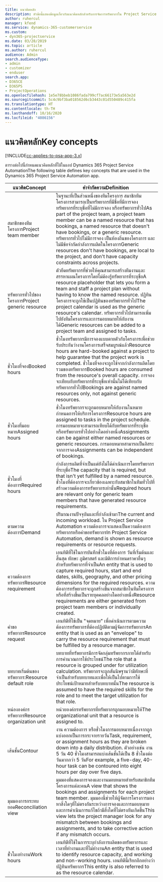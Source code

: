 ```yaml
---
title: แนวคิดหลัก
description: หัวข้อนี้แสดงข้อมูลเกี่ยวกับแนวคิดหลักสำหรับการจัดการทรัพยากรใน Project Service Automation
author: ruhercul
manager: kfend
ms.service: dynamics-365-customerservice
ms.custom:
- dyn365-projectservice
ms.date: 03/28/2019
ms.topic: article
ms.author: ruhercul
audience: Admin
search.audienceType:
- admin
- customizer
- enduser
search.app:
- D365CE
- D365PS
- ProjectOperations
ms.openlocfilehash: 1e5e78bbeb1086fada799cf7ac66173e5a563e2d
ms.sourcegitcommit: 5c4c9bf3ba018562d6cb3443c01d550489c415fa
ms.translationtype: HT
ms.contentlocale: th-TH
ms.lasthandoff: 10/16/2020
ms.locfileid: "4086156"
---
```

# <a name="key-concepts"></a><span data-ttu-id="7a4da-103">แนวคิดหลัก</span><span class="sxs-lookup"><span data-stu-id="7a4da-103">Key concepts</span></span>

[!INCLUDE[cc-applies-to-psa-app-3.x](../includes/cc-applies-to-psa-app-3x.md)]

<span data-ttu-id="7a4da-104">ตารางต่อไปนี้กำหนดแนวคิดหลักที่ใช้ในแอป Dynamics 365 Project Service Automation</span><span class="sxs-lookup"><span data-stu-id="7a4da-104">The following table defines key concepts that are used in the Dynamics 365 Project Service Automation app.</span></span>

| <span data-ttu-id="7a4da-105">แนวคิด</span><span class="sxs-lookup"><span data-stu-id="7a4da-105">Concept</span></span>                    | <span data-ttu-id="7a4da-106">คำจำกัดความ</span><span class="sxs-lookup"><span data-stu-id="7a4da-106">Definition</span></span> |
|----------------------------|------------|
| <span data-ttu-id="7a4da-107">สมาชิกของทีมโครงการ</span><span class="sxs-lookup"><span data-stu-id="7a4da-107">Project team member</span></span>        | <span data-ttu-id="7a4da-108">ในฐานะที่เป็นส่วนหนึ่งของทีมโครงการ สมาชิกทีมโครงการสามารถเป็นทรัพยากรที่มีชื่อที่มีการจอง ทรัพยากรที่ระบุชื่อที่ไม่มีการจอง หรือทรัพยากรทั่วไป</span><span class="sxs-lookup"><span data-stu-id="7a4da-108">As part of the project team, a project team member can be a named resource that has bookings, a named resource that doesn't have bookings, or a generic resource.</span></span> <span data-ttu-id="7a4da-109">ทรัพยากรทั่วไปไม่มีการจอง เป็นท้องถิ่นของโครงการ และไม่มีข้อจำกัดกำลังการผลิตในโครงการ</span><span class="sxs-lookup"><span data-stu-id="7a4da-109">Generic resources don't have bookings, are local to the project, and don't have capacity constraints across projects.</span></span> |
| <span data-ttu-id="7a4da-110">ทรัพยากรทั่วไปของโครงการ</span><span class="sxs-lookup"><span data-stu-id="7a4da-110">Project generic resource</span></span>   | <span data-ttu-id="7a4da-111">ตัวยึดทรัพยากรที่ช่วยให้คุณสามารถสร้างทีมงานและสรรหาแผนโครงการโดยไม่ต้องรู้ทรัพยากรที่ระบุชื่อ</span><span class="sxs-lookup"><span data-stu-id="7a4da-111">A resource placeholder that lets you form a team and staff a project plan without having to know the named resource.</span></span> <span data-ttu-id="7a4da-112">ปฏิทินโครงการจะถูกใช้เป็นปฏิทินของทรัพยากรทั่วไป</span><span class="sxs-lookup"><span data-stu-id="7a4da-112">The project calendar is used as the generic resource's calendar.</span></span> <span data-ttu-id="7a4da-113">ทรัพยากรทั่วไปสามารถเพิ่มไปยังทีมโครงการและการมอบหมายให้กับงานได้</span><span class="sxs-lookup"><span data-stu-id="7a4da-113">Generic resources can be added to a project team and assigned to tasks.</span></span> |
| <span data-ttu-id="7a4da-114">ชั่วโมงที่จอง</span><span class="sxs-lookup"><span data-stu-id="7a4da-114">Booked hours</span></span>               | <span data-ttu-id="7a4da-115">ชั่วโมงทรัพยากรมีการจองแบบตายตัวกับโครงการเพื่อช่วยรับประกันว่างานโครงการเสร็จสมบูรณ์แล้ว</span><span class="sxs-lookup"><span data-stu-id="7a4da-115">Resource hours are hard-booked against a project to help guarantee that the project work is completed.</span></span> <span data-ttu-id="7a4da-116">ชั่วโมงที่จองจะถูกใช้จากกำลังการผลิตโดยรวมของทรัพยากร</span><span class="sxs-lookup"><span data-stu-id="7a4da-116">Booked hours are consumed from the resource's overall capacity.</span></span> <span data-ttu-id="7a4da-117">การจองจะเทียบกับทรัพยากรที่ระบุชื่อเท่านั้นไม่ได้เทียบกับทรัพยากรทั่วไป</span><span class="sxs-lookup"><span data-stu-id="7a4da-117">Bookings are against named resources only, not against generic resources.</span></span> |
| <span data-ttu-id="7a4da-118">ชั่วโมงที่มอบหมาย</span><span class="sxs-lookup"><span data-stu-id="7a4da-118">Assigned hours</span></span>             | <span data-ttu-id="7a4da-119">ชั่วโมงทรัพยากรจะถูกมอบหมายให้กับงานในหมายกำหนดการให้บริการโครงการ</span><span class="sxs-lookup"><span data-stu-id="7a4da-119">Resource hours are assigned to tasks in the project schedule.</span></span> <span data-ttu-id="7a4da-120">การมอบหมายจะสามารถเทียบได้กับทรัพยากรที่ระบุชื่อหรือทรัพยากรทั่วไปอย่างใดอย่างหนึ่ง</span><span class="sxs-lookup"><span data-stu-id="7a4da-120">Assignments can be against either named resources or generic resources.</span></span> <span data-ttu-id="7a4da-121">การมอบหมายสามารถเป็นอิสระจากการจอง</span><span class="sxs-lookup"><span data-stu-id="7a4da-121">Assignments can be independent of bookings.</span></span> |
| <span data-ttu-id="7a4da-122">ชั่วโมงที่ต้องการ</span><span class="sxs-lookup"><span data-stu-id="7a4da-122">Required hours</span></span>             | <span data-ttu-id="7a4da-123">กำลังการผลิตที่จำเป็นแต่ยังไม่ได้ดำเนินการโดยทรัพยากรที่ระบุชื่อ</span><span class="sxs-lookup"><span data-stu-id="7a4da-123">The capacity that is required, but that isn't yet fulfilled by a named resource.</span></span> <span data-ttu-id="7a4da-124">ชั่วโมงที่ต้องการจะเกี่ยวข้องเฉพาะกับสมาชิกในทีมทั่วไปที่สร้างความต้องการทรัพยากรเท่านั้น</span><span class="sxs-lookup"><span data-stu-id="7a4da-124">Required hours are relevant only for generic team members that have generated resource requirements.</span></span> |
| <span data-ttu-id="7a4da-125">ตามความต้องการ</span><span class="sxs-lookup"><span data-stu-id="7a4da-125">Demand</span></span>                     | <span data-ttu-id="7a4da-126">ปริมาณงานปัจจุบันและที่กำลังเข้ามา</span><span class="sxs-lookup"><span data-stu-id="7a4da-126">The current and incoming workload.</span></span> <span data-ttu-id="7a4da-127">ใน Project Service Automation ความต้องการจะแสดงเป็นความต้องการทรัพยากรหรือคำขอทรัพยากร</span><span class="sxs-lookup"><span data-stu-id="7a4da-127">In Project Service Automation, demand is shown as resource requirements or resource requests.</span></span> |
| <span data-ttu-id="7a4da-128">ความต้องการทรัพยากร</span><span class="sxs-lookup"><span data-stu-id="7a4da-128">Resource requirement</span></span>       | <span data-ttu-id="7a4da-129">เอนทิตีที่ใช้ในการบันทึกชั่วโมงที่ต้องการ วันที่เริ่มต้นและสิ้นสุด ทักษะ ภูมิศาสตร์ และมิติการกำหนดราคาอื่นๆสำหรับทรัพยากรที่จำเป็น</span><span class="sxs-lookup"><span data-stu-id="7a4da-129">An entity that is used to capture required hours, start and end dates, skills, geography, and other pricing dimensions for the required resources.</span></span> <span data-ttu-id="7a4da-130">ความต้องการทรัพยากรจะถูกสร้างขึ้นจากสมาชิกในทีมโครงการหรือที่สร้างขึ้นเป็นรายบุคคลอย่างใดอย่างหนึ่ง</span><span class="sxs-lookup"><span data-stu-id="7a4da-130">Resource requirements are either generated from project team members or individually created.</span></span> |
| <span data-ttu-id="7a4da-131">คำขอทรัพยากร</span><span class="sxs-lookup"><span data-stu-id="7a4da-131">Resource request</span></span>           | <span data-ttu-id="7a4da-132">เอนทิตีที่ใช้เป็น "จดหมาย" เพื่อดำเนินการตามความต้องการทรัพยากรที่ต้องปฏิบัติตามผู้จัดการทรัพยากร</span><span class="sxs-lookup"><span data-stu-id="7a4da-132">An entity that is used as an "envelope" to carry the resource requirement that must be fulfilled by a resource manager.</span></span> |
| <span data-ttu-id="7a4da-133">บทบาทเริ่มต้นของทรัพยากร:</span><span class="sxs-lookup"><span data-stu-id="7a4da-133">Resource default role</span></span>      | <span data-ttu-id="7a4da-134">บทบาทที่ทรัพยากรมีการจัดกลุ่มทรัพยากรภายใต้สำหรับการคำนวณการใช้ประโยชน์</span><span class="sxs-lookup"><span data-stu-id="7a4da-134">The role that a resource is grouped under for utilization calculation.</span></span> <span data-ttu-id="7a4da-135">ทรัพยากรจะถูกสันนิษฐานว่ามีทักษะที่จำเป็นสำหรับบทบาทและเพื่อให้เป็นไปตามการใช้ประโยชน์เป้าหมายสำหรับบทบาทนั้น</span><span class="sxs-lookup"><span data-stu-id="7a4da-135">The resource is assumed to have the required skills for the role and to meet the target utilization for that role.</span></span> |
| <span data-ttu-id="7a4da-136">หน่ององค์กรทรัพยากร</span><span class="sxs-lookup"><span data-stu-id="7a4da-136">Resource organization unit</span></span> | <span data-ttu-id="7a4da-137">หน่วยองค์กรทรัพยากรที่ทรัพยากรถูกมอบหมายให้</span><span class="sxs-lookup"><span data-stu-id="7a4da-137">The organizational unit that a resource is assigned to.</span></span> |
| <span data-ttu-id="7a4da-138">เส้นชั้น</span><span class="sxs-lookup"><span data-stu-id="7a4da-138">Contour</span></span>                    | <span data-ttu-id="7a4da-139">งาน ความต้องการ หรือชั่วโมงการมอบหมายเนื่องจากถูกแบ่งออกเป็นการกระจายรายวัน</span><span class="sxs-lookup"><span data-stu-id="7a4da-139">Task, requirement, or assignment hours as they are broken down into a daily distribution.</span></span> <span data-ttu-id="7a4da-140">ตัวอย่างเช่น งาน 5 วัน 40 ชั่วโมงสามารถแบ่งเส้นชั้นได้เป็น 8 ชั่วโมงต่อวันมากกว่า 5 วัน</span><span class="sxs-lookup"><span data-stu-id="7a4da-140">For example, a five-day, 40-hour task can be contoured into eight hours per day over five days.</span></span> |
| <span data-ttu-id="7a4da-141">มุมมองการกระทบยอด</span><span class="sxs-lookup"><span data-stu-id="7a4da-141">Reconciliation view</span></span>        | <span data-ttu-id="7a4da-142">มุมมองที่แสดงการจองและงานมอบหมายสำหรับสมาชิกทีมโครงการแต่ละคน</span><span class="sxs-lookup"><span data-stu-id="7a4da-142">A view that shows the bookings and assignments for each project team member.</span></span> <span data-ttu-id="7a4da-143">มุมมองนี้ช่วยให้ผู้จัดการโครงการมองหาสิ่งใดๆที่ไม่ตรงกันระหว่างการจองและการมอบหมาย และการดำเนินการแก้ไขถ้ามีสิ่งใดที่ไม่ตรงกันเกิดขึ้น</span><span class="sxs-lookup"><span data-stu-id="7a4da-143">This view lets the project manager look for any mismatch between bookings and assignments, and to take corrective action if any mismatch occurs.</span></span> |
| <span data-ttu-id="7a4da-144">ชั่่วโมงทำงาน</span><span class="sxs-lookup"><span data-stu-id="7a4da-144">Work hours</span></span>                 | <span data-ttu-id="7a4da-145">เอนทิตีที่ใช้ในการระบุกำลังการผลิตของทรัพยากรและเวลาที่ทำงานและที่ไม่ทำงาน</span><span class="sxs-lookup"><span data-stu-id="7a4da-145">An entity that is used to identify resource capacity, and working and non-working hours.</span></span> <span data-ttu-id="7a4da-146">เอนทิตีนี้เรียกอีกอย่างว่าปฏิทินทรัพยากร</span><span class="sxs-lookup"><span data-stu-id="7a4da-146">This entity is also referred to as the resource calendar.</span></span> |
